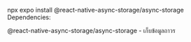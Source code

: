 npx expo install @react-native-async-storage/async-storage
Dependencies:

@react-native-async-storage/async-storage - เก็บข้อมูลถาวร